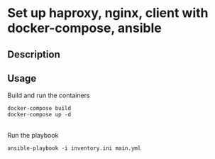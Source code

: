 # Set up haproxy, nginx, client with docker-compose, ansible

## Description

## Usage

Build and run the containers
```text
docker-compose build
docker-compose up -d
```

<br>Run the playbook
```text
ansible-playbook -i inventory.ini main.yml 
```
